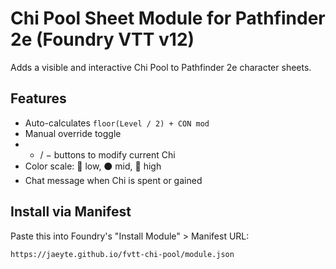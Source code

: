 # Chi Pool Sheet Module for Pathfinder 2e (Foundry VTT v12)

Adds a visible and interactive Chi Pool to Pathfinder 2e character sheets.

## Features
- Auto-calculates `floor(Level / 2) + CON mod`
- Manual override toggle
- + / − buttons to modify current Chi
- Color scale: 🔴 low, ⚫ mid, 🔵 high
- Chat message when Chi is spent or gained

## Install via Manifest
Paste this into Foundry's "Install Module" > Manifest URL:
```
https://jaeyte.github.io/fvtt-chi-pool/module.json
```

